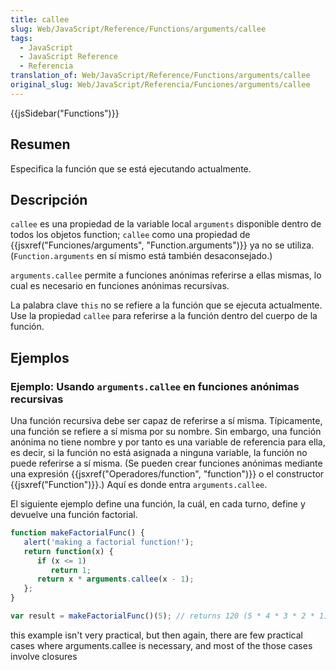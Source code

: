 ```yaml
---
title: callee
slug: Web/JavaScript/Reference/Functions/arguments/callee
tags:
  - JavaScript
  - JavaScript Reference
  - Referencia
translation_of: Web/JavaScript/Reference/Functions/arguments/callee
original_slug: Web/JavaScript/Referencia/Funciones/arguments/callee
---
```


{{jsSidebar("Functions")}}

## Resumen

Especifica la función que se está ejecutando actualmente.

## Descripción

`callee` es una propiedad de la variable local `arguments` disponible dentro de todos los objetos function; `callee` como una propiedad de {{jsxref("Funciones/arguments", "Function.arguments")}} ya no se utiliza. (`Function.arguments` en sí mismo está también desaconsejado.)

`arguments.callee` permite a funciones anónimas referirse a ellas mismas, lo cual es necesario en funciones anónimas recursivas.

La palabra clave `this` no se refiere a la función que se ejecuta actualmente. Use la propiedad `callee` para referirse a la función dentro del cuerpo de la función.

## Ejemplos

### Ejemplo: Usando `arguments.callee` en funciones anónimas recursivas

Una función recursiva debe ser capaz de referirse a sí misma. Típicamente, una función se refiere a sí misma por su nombre. Sin embargo, una función anónima no tiene nombre y por tanto es una variable de referencia para ella, es decir, si la función no está asignada a ninguna variable, la función no puede referirse a sí misma. (Se pueden crear funciones anónimas mediante una expresión {{jsxref("Operadores/function", "function")}} o el constructor {{jsxref("Function")}}.) Aquí es donde entra `arguments.callee`.

El siguiente ejemplo define una función, la cuál, en cada turno, define y devuelve una función factorial.

```js
function makeFactorialFunc() {
   alert('making a factorial function!');
   return function(x) {
      if (x <= 1)
         return 1;
      return x * arguments.callee(x - 1);
   };
}

var result = makeFactorialFunc()(5); // returns 120 (5 * 4 * 3 * 2 * 1)
```

this example isn't very practical, but then again, there are few practical cases where arguments.callee is necessary, and most of the those cases involve closures
